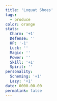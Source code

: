 ```yaml
---
title: 'Loquat Shoes'
tags:
  - produce
color: orange
stats:
  Charm: '+1'
  Defense: ''
  HP: '-1'
  Luck: ''
  Magic: ''
  Power: ''
  Skill: '+1'
  Spirit: ''
personality:
  Scheming: '+1'
  Lazy: '+1'
date: 0000-00-00
permalink: false
---
```

